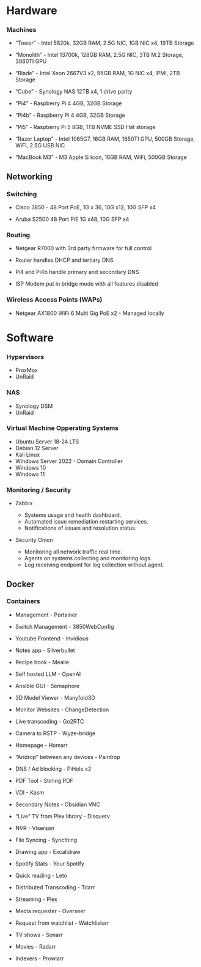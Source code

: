 # Hardware

### Machines

- “Tower” -  Intel 5820k, 32GB RAM, 2.5G NIC, 1GB NIC x4, 19TB Storage

- “Monolith” - Intel 13700k, 128GB RAM, 2.5G NIC, 3TB M.2 Storage, 3060TI GPU

- “Blade” - Intel Xeon 2667V3 x2, 96GB RAM, 1G NIC x4, IPMI, 2TB Storage

- “Cube” - Synology NAS 12TB x4, 1 drive parity

- “Pi4” - Raspberry Pi 4 4GB, 32GB Storage

- “Pi4b” - Raspberry Pi 4 4GB, 32GB Storage

- “Pi5” - Raspberry Pi 5 8GB, 1TB NVME SSD Hat storage

- “Razer Laptop” - Intel 1065G7, 16GB RAM, 1650TI GPU, 500GB Storage, WiFI, 2.5G USB NIC

- “MacBook M3” - M3 Apple Silicon, 16GB RAM, WiFi, 500GB Storage

## Networking

### Switching

- Cisco 3850 - 48 Port PoE, 1G x 36, 10G x12, 10G SFP x4 

- Aruba S2500 48 Port PiE 1G x48, 10G SFP x4

### Routing

- Netgear R7000 with 3rd party firmware for full control

- Router handles DHCP and tertiary DNS

- Pi4 and Pi4b handle primary and secondary DNS

- ISP Modem put in bridge mode with all features disabled

### Wireless Access Points (WAPs)

- Netgear AX1800 WiFi 6 Multi Gig PoE x2 - Managed locally

# Software

### Hypervisors

- ProxMox
- UnRaid

### NAS

- Synology DSM
- UnRaid

### Virtual Machine Opperating Systems

- Ubuntu Server 18-24 LTS
- Debian 12 Server
- Kali Linux
- Windows Server 2022 - Domain Controller
- Windows 10
- Windows 11

### Monitoring / Security

- Zabbix
  - Systems usage and health dashboard.
  - Automated issue remediation restarting services.
  - Notifications of issues and resolution status.
    
- Security Onion
  - Monitoring all network traffic real time.
  - Agents on systems collecting and monitoring logs.
  - Log receiving endpoint for log collection without agent.

## Docker

### Containers

- Management - Portainer

- Switch Management - 3850WebConfig
  
- Youtube Frontend - Invidious

- Notes app - Silverbullet

- Recipe book - Mealie

- Self hosted LLM - OpenAI

- Ansible GUI - Semaphore

- 3D Model Viewer - Manyfold3D

- Monitor Websites - ChangeDetection

- Live transcoding - Go2RTC

- Camera to RSTP - Wyze-bridge

- Homepage - Homarr

- “Aridrop” between any devices - Pairdrop

- DNS / Ad blocking - PiHole x2 

- PDF Tool - Stirling PDF

- VDI - Kasm

- Secondary Notes - Obsidian VNC

- “Live” TV from Plex library - Disquetv

- NVR - Viserson

- File Syncing - Syncthing

- Drawing app - Excalidraw

- Spotify Stats - Your Spotify 

- Quick reading - Leto

- Distributed Transcoding - Tdarr

- Streaming - Plex

- Media requester - Overseer

- Request from watchlist - Watchlistarr

- TV shows - Sonarr

- Movies - Radarr

- Indexers - Prowlarr

